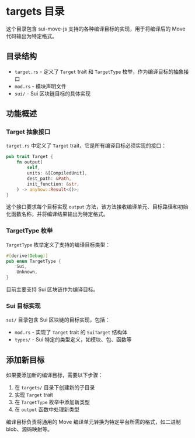 # targets 目录

这个目录包含 sui-move-js 支持的各种编译目标的实现，用于将编译后的 Move 代码输出为特定格式。

## 目录结构

- `target.rs` - 定义了 `Target` trait 和 `TargetType` 枚举，作为编译目标的抽象接口
- `mod.rs` - 模块声明文件
- `sui/` - Sui 区块链目标的具体实现

## 功能概述

### Target 抽象接口

`target.rs` 中定义了 `Target` trait，它是所有编译目标必须实现的接口：

```rust
pub trait Target {
    fn output(
        self,
        units: &[CompiledUnit],
        dest_path: &Path,
        init_function: &str,
    ) -> anyhow::Result<()>;
}
```

这个接口要求每个目标实现 `output` 方法，该方法接收编译单元、目标路径和初始化函数名称，并将编译结果输出为特定格式。

### TargetType 枚举

`TargetType` 枚举定义了支持的编译目标类型：

```rust
#[derive(Debug)]
pub enum TargetType {
    Sui,
    Unknown,
}
```

目前主要支持 Sui 区块链作为编译目标。

### Sui 目标实现

`sui/` 目录包含 Sui 区块链的目标实现，包括：

- `mod.rs` - 实现了 `Target` trait 的 `SuiTarget` 结构体
- `types/` - Sui 特定的类型定义，如模块、包、函数等

## 添加新目标

如果要添加新的编译目标，需要以下步骤：

1. 在 `targets/` 目录下创建新的子目录
2. 实现 `Target` trait
3. 在 `TargetType` 枚举中添加新类型
4. 在 `output` 函数中处理新类型

编译目标负责将通用的 Move 编译单元转换为特定平台所需的格式，如二进制 blob、源码映射等。 